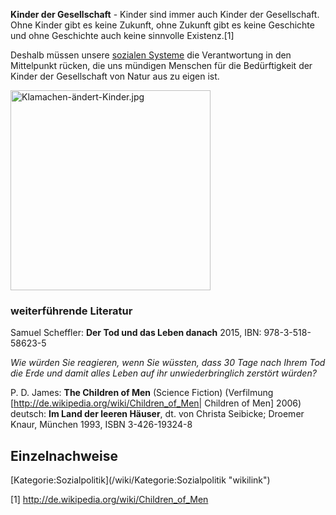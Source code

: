 **Kinder der Gesellschaft** - Kinder sind immer auch Kinder der
Gesellschaft. Ohne Kinder gibt es keine Zukunft, ohne Zukunft gibt es
keine Geschichte und ohne Geschichte auch keine sinnvolle Existenz.[1]

Deshalb müssen unsere [sozialen Systeme](/wiki/Soziale_Systeme "wikilink") die
Verantwortung in den Mittelpunkt rücken, die uns mündigen Menschen für
die Bedürftigkeit der Kinder der Gesellschaft von Natur aus zu eigen
ist.

<img src="Klamachen-ändert-Kinder.jpg" title="Klamachen-ändert-Kinder.jpg" alt="Klamachen-ändert-Kinder.jpg" width="320" />

  
  

### weiterführende Literatur

Samuel Scheffler: **Der Tod und das Leben danach** 2015, IBN:
978-3-518-58623-5

*Wie würden Sie reagieren, wenn Sie wüssten, dass 30 Tage nach Ihrem Tod
die Erde und damit alles Leben auf ihr unwiederbringlich zerstört
würden?*

P. D. James: **The Children of Men** (Science Fiction) (Verfilmung
\[<http://de.wikipedia.org/wiki/Children_of_Men>\| Children of Men\]
2006) deutsch: **Im Land der leeren Häuser**, dt. von Christa Seibicke;
Droemer Knaur, München 1993, ISBN 3-426-19324-8

Einzelnachweise
---------------

<references />
[Kategorie:Sozialpolitik](/wiki/Kategorie:Sozialpolitik "wikilink")

[1] <http://de.wikipedia.org/wiki/Children_of_Men>
